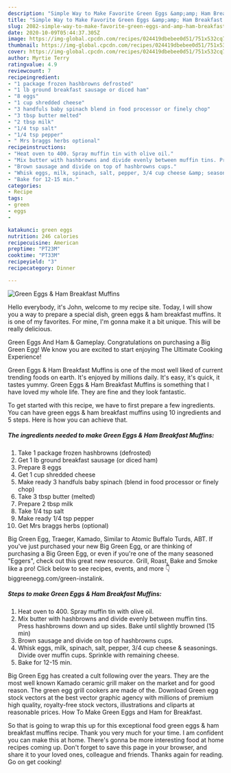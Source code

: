 ```yaml
---
description: "Simple Way to Make Favorite Green Eggs &amp;amp; Ham Breakfast Muffins"
title: "Simple Way to Make Favorite Green Eggs &amp;amp; Ham Breakfast Muffins"
slug: 2082-simple-way-to-make-favorite-green-eggs-and-amp-ham-breakfast-muffins
date: 2020-10-09T05:44:37.305Z
image: https://img-global.cpcdn.com/recipes/024419dbebee0d51/751x532cq70/green-eggs-ham-breakfast-muffins-recipe-main-photo.jpg
thumbnail: https://img-global.cpcdn.com/recipes/024419dbebee0d51/751x532cq70/green-eggs-ham-breakfast-muffins-recipe-main-photo.jpg
cover: https://img-global.cpcdn.com/recipes/024419dbebee0d51/751x532cq70/green-eggs-ham-breakfast-muffins-recipe-main-photo.jpg
author: Myrtie Terry
ratingvalue: 4.9
reviewcount: 7
recipeingredient:
- "1 package frozen hashbrowns defrosted"
- "1 lb ground breakfast sausage or diced ham"
- "8 eggs"
- "1 cup shredded cheese"
- "3 handfuls baby spinach blend in food processor or finely chop"
- "3 tbsp butter melted"
- "2 tbsp milk"
- "1/4 tsp salt"
- "1/4 tsp pepper"
- " Mrs braggs herbs optional"
recipeinstructions:
- "Heat oven to 400. Spray muffin tin with olive oil."
- "Mix butter with hashbrowns and divide evenly between muffin tins. Press hashbrowns down and up sides. Bake until slightly browned (15 min)"
- "Brown sausage and divide on top of hashbrowns cups."
- "Whisk eggs, milk, spinach, salt, pepper, 3/4 cup cheese &amp; seasonings. Divide over muffin cups. Sprinkle with remaining cheese."
- "Bake for 12-15 min."
categories:
- Recipe
tags:
- green
- eggs
- 

katakunci: green eggs  
nutrition: 246 calories
recipecuisine: American
preptime: "PT23M"
cooktime: "PT33M"
recipeyield: "3"
recipecategory: Dinner

---
```



![Green Eggs &amp; Ham Breakfast Muffins](https://img-global.cpcdn.com/recipes/024419dbebee0d51/751x532cq70/green-eggs-ham-breakfast-muffins-recipe-main-photo.jpg)

Hello everybody, it's John, welcome to my recipe site. Today, I will show you a way to prepare a special dish, green eggs &amp; ham breakfast muffins. It is one of my favorites. For mine, I'm gonna make it a bit unique. This will be really delicious.

Green Eggs And Ham &amp; Gameplay. Congratulations on purchasing a Big Green Egg! We know you are excited to start enjoying The Ultimate Cooking Experience!

Green Eggs &amp; Ham Breakfast Muffins is one of the most well liked of current trending foods on earth. It's enjoyed by millions daily. It's easy, it's quick, it tastes yummy. Green Eggs &amp; Ham Breakfast Muffins is something that I have loved my whole life. They are fine and they look fantastic.


To get started with this recipe, we have to first prepare a few ingredients. You can have green eggs &amp; ham breakfast muffins using 10 ingredients and 5 steps. Here is how you can achieve that.

<!--inarticleads1-->

##### The ingredients needed to make Green Eggs &amp; Ham Breakfast Muffins:

1. Take 1 package frozen hashbrowns (defrosted)
1. Get 1 lb ground breakfast sausage (or diced ham)
1. Prepare 8 eggs
1. Get 1 cup shredded cheese
1. Make ready 3 handfuls baby spinach (blend in food processor or finely chop)
1. Take 3 tbsp butter (melted)
1. Prepare 2 tbsp milk
1. Take 1/4 tsp salt
1. Make ready 1/4 tsp pepper
1. Get  Mrs braggs herbs (optional)


Big Green Egg, Traeger, Kamado, Similar to Atomic Buffalo Turds, ABT. If you&#39;ve just purchased your new Big Green Egg, or are thinking of purchasing a Big Green Egg, or even if you&#39;re one of the many seasoned &#34;Eggers&#34;, check out this great new resource. Grill, Roast, Bake and Smoke like a pro! Click below to see recipes, events, and more 👇 biggreenegg.com/green-instalink. 

<!--inarticleads2-->

##### Steps to make Green Eggs &amp; Ham Breakfast Muffins:

1. Heat oven to 400. Spray muffin tin with olive oil.
1. Mix butter with hashbrowns and divide evenly between muffin tins. Press hashbrowns down and up sides. Bake until slightly browned (15 min)
1. Brown sausage and divide on top of hashbrowns cups.
1. Whisk eggs, milk, spinach, salt, pepper, 3/4 cup cheese &amp; seasonings. Divide over muffin cups. Sprinkle with remaining cheese.
1. Bake for 12-15 min.


Big Green Egg has created a cult following over the years. They are the most well known Kamado ceramic grill maker on the market and for good reason. The green egg grill cookers are made of the. Download Green egg stock vectors at the best vector graphic agency with millions of premium high quality, royalty-free stock vectors, illustrations and cliparts at reasonable prices. How To Make Green Eggs and Ham for Breakfast. 

So that is going to wrap this up for this exceptional food green eggs &amp; ham breakfast muffins recipe. Thank you very much for your time. I am confident you can make this at home. There's gonna be more interesting food at home recipes coming up. Don't forget to save this page in your browser, and share it to your loved ones, colleague and friends. Thanks again for reading. Go on get cooking!
